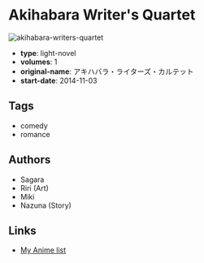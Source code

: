# Akihabara Writer's Quartet

![akihabara-writers-quartet](https://cdn.myanimelist.net/images/manga/2/159885.jpg)

-   **type**: light-novel
-   **volumes**: 1
-   **original-name**: アキハバラ・ライターズ・カルテット
-   **start-date**: 2014-11-03

## Tags

-   comedy
-   romance

## Authors

-   Sagara
-   Riri (Art)
-   Miki
-   Nazuna (Story)

## Links

-   [My Anime list](https://myanimelist.net/manga/81941/Akihabara_Writers_Quartet)
